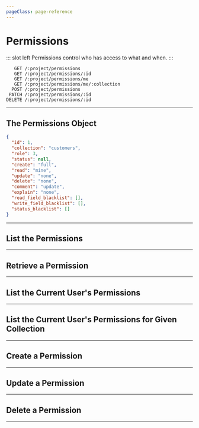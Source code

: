 ```yaml
---
pageClass: page-reference
---
```




# Permissions

<two-up>

::: slot left
Permissions control who has access to what and when.
:::

<info-box title="Endpoints" slot="right">

```endpoints
   GET /:project/permissions
   GET /:project/permissions/:id
   GET /:project/permissions/me
   GET /:project/permissions/me/:collection
  POST /:project/permissions
 PATCH /:project/permissions/:id
DELETE /:project/permissions/:id
```

</info-box>
</two-up>

---

## The Permissions Object

<two-up>
<template slot="left">
<def-list>

#### id <def-type>integer</def-type>
Unique identifier for the permission.

#### collection <def-type>string</def-type>
What collection this permission applies to.

#### role <def-type>integer</def-type>
Unique identifier of the role this permission applies to.

#### status <def-type>string</def-type>
What status this permission applies to.

#### create <def-type>string</def-type>
If the user can create items. One of `none`, `full`.

#### read <def-type>string</def-type>
If the user can read items. One of `none`, `mine`, `role`, `full`.

#### update <def-type>string</def-type>
If the user can update items. One of `none`, `mine`, `role`, `full`.

#### delete <def-type>string</def-type>
If the user can update items. One of `none`, `mine`, `role`, `full`.

#### comment <def-type>string</def-type>
If the user can post comments. One of `none`, `create`, `update`, `full`.

#### explain <def-type>string</def-type>
If the user is required to leave a comment explaining what was changed. One of `none`, `create`, `update`, `always`.

#### read_field_blacklist <def-type>array</def-type>
Explicitly denies read access for specific fields.

#### write_field_blacklist <def-type>array</def-type>
Explicitly denies write access for specific fields.

#### status_blacklist <def-type>array</def-type>
Explicitly denies specific statuses to be used.

</def-list>
</template>

<info-box title="Permission Object" slot="right" class="sticky">

```json
{
  "id": 1,
  "collection": "customers",
  "role": 3,
  "status": null,
  "create": "full",
  "read": "mine",
  "update": "none",
  "delete": "none",
  "comment": "update",
  "explain": "none",
  "read_field_blacklist": [],
  "write_field_blacklist": [],
  "status_blacklist": []
}
```

</info-box>
</two-up>

---

## List the Permissions

<two-up>
<template slot="left">

List all permissions.

### Parameters

<def-list>

!!! include (params/project.md) !!!

</def-list>

### Query

<def-list>

!!! include (query/fields.md) !!!
!!! include (query/limit.md) !!!
!!! include (query/offset.md) !!!
!!! include (query/page.md) !!!
!!! include (query/sort.md) !!!
!!! include (query/single.md) !!!
!!! include (query/filter.md) !!!
!!! include (query/q.md) !!!
!!! include (query/meta.md) !!!

</def-list>

### Returns

Returns an array of [permission objects](#the-permissions-object).

</template>

<template slot="right">
<div class="sticky">
<info-box title="Endpoint">

```endpoints
   GET /:project/permissions
```

</info-box>
<info-box title="Response">

```json
{
  "data": [
    {
      "id": 1,
      "collection": "customers",
      "role": 3,
      "status": null,
      "create": "full",
      "read": "mine",
      "update": "none",
      "delete": "none",
      "comment": "update",
      "explain": "none",
      "read_field_blacklist": [],
      "write_field_blacklist": [],
      "status_blacklist": []
    },
    { ... },
    { ... }
  ]
}
```

</info-box>
</div>
</template>
</two-up>

---

## Retrieve a Permission

<two-up>
<template slot="left">

Retrieve a single permissions object by unique identifier.

### Paremeters

<def-list>

!!! include (params/project.md) !!!
!!! include (params/id.md) !!!

</def-list>

### Query

<def-list>

!!! include (query/fields.md) !!!
!!! include (query/meta.md) !!!

</def-list>

### Returns

Returns the [permissions object](#the-permissions-object) for the given unique identifier.

</template>

<template slot="right">
<div class="sticky">
<info-box title="Endpoint">

```endpoints
   GET /:project/permissions/:id
```

</info-box>

<info-box title="Response">

```json
{
  "data": {
    "id": 1,
    "collection": "customers",
    "role": 3,
    "status": null,
    "create": "full",
    "read": "full",
    "update": "mine",
    "delete": "mine",
    "comment": "none",
    "explain": "none",
    "read_field_blacklist": [],
    "write_field_blacklist": [],
    "status_blacklist": []
  }
}
```

</info-box>
</div>
</template>
</two-up>

---

## List the Current User's Permissions

<two-up>
<template slot="left">

List the permissions that apply to the current user.

::: tip
This endpoint won't work for the public role.
:::

### Parameters

<def-list>

!!! include (params/project.md) !!!

</def-list>

### Query

No query parameters available.

### Returns

Returns an array of [permission objects](#the-permissions-object).

</template>

<template slot="right">
<div class="sticky">
<info-box title="Endpoint">

```endpoints
   GET /:project/permissions/me
```

</info-box>
<info-box title="Response">

```json
{
  "data": [
    {
      "id": 1,
      "collection": "customers",
      "role": 3,
      "status": null,
      "create": "full",
      "read": "mine",
      "update": "none",
      "delete": "none",
      "comment": "update",
      "explain": "none",
      "read_field_blacklist": [],
      "write_field_blacklist": [],
      "status_blacklist": []
    },
    { ... },
    { ... }
  ]
}
```

</info-box>
</div>
</template>
</two-up>

---

## List the Current User's Permissions for Given Collection

<two-up>
<template slot="left">

List the permissions that apply to the current user for the given collection

::: tip
This endpoint won't work for the public role.
:::

### Parameters

<def-list>

!!! include (params/project.md) !!!

#### collection <def-type alert>required</def-type>
Collection of which you want to retrieve the permissions.

</def-list>

### Query

No query parameters available.

### Returns

Returns a [permissions object](#the-permissions-object) if available.

</template>

<template slot="right">
<div class="sticky">
<info-box title="Endpoint">

```endpoints
   GET /:project/permissions/me/:collection
```

</info-box>
<info-box title="Response">

```json
{
  "data": {
    "id": 1,
    "collection": "customers",
    "role": 3,
    "status": null,
    "create": "full",
    "read": "mine",
    "update": "none",
    "delete": "none",
    "comment": "update",
    "explain": "none",
    "read_field_blacklist": [],
    "write_field_blacklist": [],
    "status_blacklist": []
  }
}
```

</info-box>
</div>
</template>
</two-up>

---

## Create a Permission

<two-up>
<template slot="left">

Create a new permission.

### Parameters

<def-list>

!!! include (params/project.md) !!!

</def-list>

### Attributes

<def-list>

#### collection <def-type alert>Required</def-type>
What collection this permission applies to.

#### role <def-type alert>Required</def-type>
Unique identifier of the role this permission applies to.

#### status <def-type>optional</def-type>
What status this permission applies to.

#### create <def-type>optional</def-type>
If the user can create items. One of `none`, `full`.

#### read <def-type>optional</def-type>
If the user can read items. One of `none`, `mine`, `role`, `full`.

#### update <def-type>optional</def-type>
If the user can update items. One of `none`, `mine`, `role`, `full`.

#### delete <def-type>optional</def-type>
If the user can update items. One of `none`, `mine`, `role`, `full`.

#### comment <def-type>optional</def-type>
If the user can post comments. One of `none`, `create`, `update`, `full`.

#### explain <def-type>optional</def-type>
If the user is required to leave a comment explaining what was changed. One of `none`, `create`, `update`, `always`.

#### read_field_blacklist <def-type>optional</def-type>
Explicitly denies read access for specific fields.

#### write_field_blacklist <def-type>optional</def-type>
Explicitly denies write access for specific fields.

#### status_blacklist <def-type>optional</def-type>
Explicitly denies specific statuses to be used.

</def-list>

### Query

<def-list>

!!! include (query/meta.md) !!!

</def-list>

### Returns

Returns the [permissions object](#the-permissions-object) for the permission that was just created.

</template>

<template slot="right">
<div class="sticky">
<info-box title="Endpoint">

```endpoints
  POST /:project/permissions
```

</info-box>

<info-box title="Request">

```json
{
  "collection": "customers",
  "role": 3,
  "read": "mine",
  "read_field_blacklist": ["featured_image"]
}
```

</info-box>

<info-box title="Response">

```json
{
  "data": {
    "id": 28,
    "collection": "customers",
    "role": 3,
    "status": null,
    "create": "none",
    "read": "mine",
    "update": "none",
    "delete": "none",
    "comment": "none",
    "explain": "none",
    "read_field_blacklist": [
      "featured_image"
    ],
    "write_field_blacklist": [],
    "status_blacklist": []
  }
}
```

</info-box>
</div>
</template>
</two-up>

---

## Update a Permission

<two-up>
<template slot="left">

Update an existing permission

### Parameters

<def-list>

!!! include (params/project.md) !!!
!!! include (params/id.md) !!!

</def-list>

### Attributes

<def-list>

#### collection <def-type>optional</def-type>
What collection this permission applies to.

#### role <def-type>optional</def-type>
Unique identifier of the role this permission applies to.

#### status <def-type>optional</def-type>
What status this permission applies to.

#### create <def-type>optional</def-type>
If the user can create items. One of `none`, `full`.

#### read <def-type>optional</def-type>
If the user can read items. One of `none`, `mine`, `role`, `full`.

#### update <def-type>optional</def-type>
If the user can update items. One of `none`, `mine`, `role`, `full`.

#### delete <def-type>optional</def-type>
If the user can update items. One of `none`, `mine`, `role`, `full`.

#### comment <def-type>optional</def-type>
If the user can post comments. One of `none`, `create`, `update`, `full`.

#### explain <def-type>optional</def-type>
If the user is required to leave a comment explaining what was changed. One of `none`, `create`, `update`, `always`.

#### read_field_blacklist <def-type>optional</def-type>
Explicitly denies read access for specific fields.

#### write_field_blacklist <def-type>optional</def-type>
Explicitly denies write access for specific fields.

#### status_blacklist <def-type>optional</def-type>
Explicitly denies specific statuses to be used.

</def-list>

### Query

<def-list>

!!! include (query/meta.md) !!!

</def-list>

### Returns

Returns the [permissions object](#the-permissions-object) for the permission that was just updated.

</template>

<template slot="right">
<div class="sticky">
<info-box title="Endpoint">

```endpoints
 PATCH /:project/permissions/:id
```

</info-box>

<info-box title="Request">

```json
{
  "read": "full"
}
```

</info-box>

<info-box title="Response">

```json
{
  "data": {
    "id": 28,
    "collection": "customers",
    "role": 3,
    "status": null,
    "create": "none",
    "read": "full",
    "update": "none",
    "delete": "none",
    "comment": "none",
    "explain": "none",
    "read_field_blacklist": [
      "featured_image"
    ],
    "write_field_blacklist": [],
    "status_blacklist": []
  }
}
```

</info-box>
</div>
</template>
</two-up>

---

## Delete a Permission

<two-up>
<template slot="left">

Delete an existing permission

### Parameters

<def-list>

!!! include (params/project.md) !!!
!!! include (params/id.md) !!!

</def-list>

### Returns

Returns an empty body with HTTP status 204

</template>

<template slot="right">
<div class="sticky">
<info-box title="Endpoint">

```endpoints
DELETE /:project/permissions/:id
```

</info-box>
</div>
</template>
</two-up>

---
